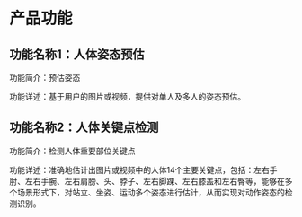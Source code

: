 # 产品功能

## 功能名称1：人体姿态预估
功能简介：预估姿态

功能详述：基于用户的图片或视频，提供对单人及多人的姿态预估。

## 功能名称2：人体关键点检测

功能简介：检测人体重要部位关键点

功能详述：准确地估计出图片或视频中的人体14个主要关键点，包括：左右手肘、左右手腕、左右肩膀、头、脖子、左右脚踝、左右膝盖和左右臀等，能够在多个场景形式下，对站立、坐姿、运动多个姿态进行估计，从而实现对动作姿态的检测识别。


